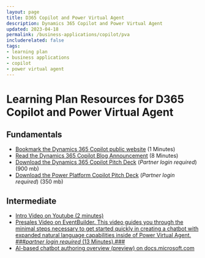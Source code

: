```yaml
---
layout: page
title: D365 Copilot and Power Virtual Agent
description: Dynamics 365 Copilot and Power Virtual Agent
updated: 2023-04-18
permalink: /business-applications/copilot/pva
includerelated: false
tags:
- learning plan
- business applications
- copilot
- power virtual agent
---
```


# Learning Plan Resources for D365 Copilot and Power Virtual Agent

## **Fundamentals** 

* [Bookmark the Dynamics 365 Copilot public website](https://www.microsoft.com/en-us/ai/dynamics-365-ai?rtc=1/) (1 Minutes)
* [Read the Dynamics 365 Copilot Blog Announcement](https://cloudblogs.microsoft.com/dynamics365/bdm/2023/03/06/introducing-microsoft-dynamics-365-copilot-bringing-next-generation-ai-to-every-line-of-business/) (8 Minutes)
* [Download the Dynamics 365 Copilot Pitch Deck](https://transform.microsoft.com/download?assetname=assets/Business%20Applications%20AI%20Seller%20Pitch%20Deck.pptx&download=1) (*Partner login required*) (900 mb)
* [Download the Power Platform Copilot Pitch Deck](https://transform.microsoft.com/modernwork/download?assetname=assets%2FLow%20Code%20%2B%20AI%20Pitch%20Deck.pptx&download=1) (*Partner login required*) (350 mb)

## **Intermediate** 

* <a href="https://www.youtube.com/watch?v=dh-LeowOV-E" target="_blank">Intro Video on Youtube (2 minutes)
* <a href="https://msuspartners.eventbuilder.com/event/72198?source=D365Copilot" target="_blank"> Presales Video on EventBuilder. This video guides you through the minimal steps necessary to get started quickly in creating a chatbot with expanded natural language capabilities inside of Power Virtual Agent. ###*partner login required* (13 Minutes).###
* <a href="https://learn.microsoft.com/en-us/power-virtual-agents/nlu-gpt-overview" target="_blank"> AI-based chatbot authoring overview (preview) on docs.microsoft.com
